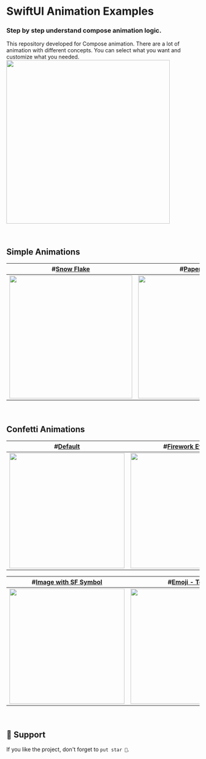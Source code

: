 # SwiftUI Animation Examples

### Step by step understand compose animation logic.

This repository developed for Compose animation. There are a lot of animation with different concepts. You can select what you want and customize what you needed.
<br/>
<img src="https://user-images.githubusercontent.com/35576161/225820649-a1b78869-d21f-46a8-8dcd-c1cca9c87c4f.png" width="426" height="426"/>
<br/>

<br/>

## Simple Animations

| **#[Snow Flake](AnimationExamples/Animations/SnowFlake)** | **#[Paper Plane](AnimationExamples/Animations/PaperPlane)** | **#[Blink Circle](AnimationExamples/Animations/BlinkCircle)** | **#[Circle Rotation](AnimationExamples/Animations/CirclesRotation)** |
| --- | --- | --- | --- |
| <img src="https://user-images.githubusercontent.com/35576161/226112372-553c2a66-63d5-4650-9dfa-6f634926d974.gif" height="320"/> | <img src="https://user-images.githubusercontent.com/35576161/226112002-24f730b6-cd3d-49f8-9371-0a3883f7d0dc.gif" height="320"/> | <img src="https://user-images.githubusercontent.com/35576161/226112516-a8e1cf94-3990-46c2-ae63-09b944283732.gif" height="320"/> | <img src="https://user-images.githubusercontent.com/35576161/226112596-57de7076-d3f6-4f89-b422-34edd038eee6.gif" height="320"/> |

<br/>

## Confetti Animations

| **#[Default](AnimationExamples/Animations/ConfettiCenter)** | **#[Firework Effect](AnimationExamples/Animations/ConfettiCenter)** |
| --- | --- |
| <img src="https://user-images.githubusercontent.com/35576161/226273324-8283c817-4966-4c37-89c8-fb91827eb7f8.gif" width="300"/> | <img src="https://user-images.githubusercontent.com/35576161/226272886-b496230b-dbb3-4abd-9683-c181988c7eca.gif" width="300"/> |

| **#[Image with SF Symbol](AnimationExamples/Animations/ConfettiCenter)** | **#[Emoji - Text](AnimationExamples/Animations/ConfettiCenter)** |
| --- | --- |
| <img src="https://user-images.githubusercontent.com/35576161/226273152-e8701691-0940-4716-a887-55ca8f6691fd.gif" width="300"/> | <img src="https://user-images.githubusercontent.com/35576161/226273515-eb45eb18-db51-46df-9451-2b51b766926f.gif" width="300"/> |

<br/>

## 🔨 Support

If you like the project, don't forget to `put star 🌟`.

